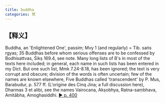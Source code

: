 ```yaml
---
title: buddha
categories: 梵
---
```

## 【释义】
Buddha, an 'Enlightened One', passim; Mvy 1 (and regularly) = Tib. saṅs rgyas; 35 Buddhas before whom serious offenses are to be confessed by Bodhisattvas, Śikṣ 169.4, see note. Many long lists of B's in most of the texts here included; in general, each name in such lists has been entered in my Dict. But one such list, Mmk 7.24-8.18, has been ignored; the text is very corrupt and obscure; division of the words is often uncertain; few of the names are known elsewhere, Five Buddhas called 'transcendent' by P. Mus, Barabudur, p. 577 ff. (L'origine des Cinq Jina; a full discussion here), Dharmas 3 et alibi, see the names Vairocana, Akṣobhya, Ratna-saṃbhava, Amitābha, Amoghasiddhi.
[► p. 400](http://fanfoyan.com/pdfjs/show-mw.html?cur=0733&max=1333&len=4&path=/mw/)
